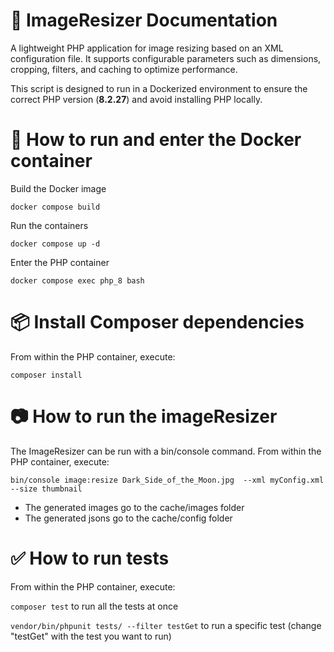 # 📖 ImageResizer Documentation
A lightweight PHP application for image resizing based on an XML configuration file. It supports configurable parameters such as dimensions, cropping, filters, and caching to optimize performance.

This script is designed to run in a Dockerized environment to ensure the correct PHP version (__8.2.27__) and avoid installing PHP locally.

# 🐳 How to run and enter the Docker container
Build the Docker image

`docker compose build`

Run the containers

`docker compose up -d`

Enter the PHP container

`docker compose exec php_8 bash`

# 📦 Install Composer dependencies
From within the PHP container, execute:

`composer install`

# 📷 How to run the imageResizer
The ImageResizer can be run with a bin/console command. From within the PHP container, execute:

`bin/console image:resize Dark_Side_of_the_Moon.jpg  --xml myConfig.xml --size thumbnail`

- The generated images go to the cache/images folder
- The generated jsons go to the cache/config folder


# ✅ How to run tests
From within the PHP container, execute:

`composer test` to run all the tests at once

`vendor/bin/phpunit tests/ --filter testGet` to run a specific test (change "testGet" with the test you want to run)
